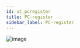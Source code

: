 ```yaml
---
id: ut_pcregister
title: PC-register
sidebar_label: PC-register
---
```


![image](https://user-images.githubusercontent.com/80097133/136550567-42d7f37b-a683-4756-bcd8-d52fce8be874.png)
